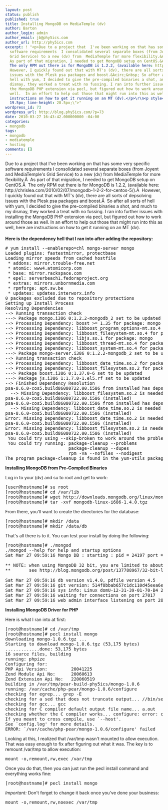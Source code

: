 ```yaml
---
layout: post
status: publish
published: true
title: Installing MongoDB on MediaTemple (dv)
author: Barton
author_login: admin
author_email: jb@phy5ics.com
author_url: http://phy5ics.com
excerpt: ! "<p>Due to a project that  I've been working on that has some very specific
  software requirements  I consolidated several separate boxes (from Joyent and MediaTemple's
  Grid Service) to a new (dv) from  MediaTemple for more flexibility.&Acirc;&nbsp;
  As part of that migration, I needed to get MongoDB setup on CentOS.&Acirc;&nbsp;
  The only RPM out there is for MongoDB is 1.2.2, (available here: http://chrislea.com/2010/02/07/mongodb-1-2-2-for-centos-5/).&Acirc;&nbsp;
  However, I quickly found out that with MT's (dv), there are all sorts of depsolving
  issues with the Plesk psa packages and boost.&Acirc;&nbsp; So after all sorts of
  hell with yum, I decided to give the pre-compiled binaries a shot, and much to my
  dismay, they worked a treat with no fussing. I ran into further issues with installing
  the MongoDB PHP extension via pecl, but figured out how to work around those as
  well.  In an effort to help out those that might run into this as well, here are
  instructions on how to get it running on an MT (dv).</p>\r\n<p style=\"font-size:
  19.5px; line-height: 28.5px;\">"
wordpress_id: 73
wordpress_url: http://blog.phy5ics.com/?p=73
date: 2010-03-27 16:43:42.000000000 -04:00
categories:
- mongodb
tags:
- mongodb
- mediatemple
- hosting
comments: []
---
```

<p>Due to a project that  I've been working on that has some very specific software requirements  I consolidated several separate boxes (from Joyent and MediaTemple's Grid Service) to a new (dv) from  MediaTemple for more flexibility.&Acirc;&nbsp; As part of that migration, I needed to get MongoDB setup on CentOS.&Acirc;&nbsp; The only RPM out there is for MongoDB is 1.2.2, (available here: http://chrislea.com/2010/02/07/mongodb-1-2-2-for-centos-5/).&Acirc;&nbsp; However, I quickly found out that with MT's (dv), there are all sorts of depsolving issues with the Plesk psa packages and boost.&Acirc;&nbsp; So after all sorts of hell with yum, I decided to give the pre-compiled binaries a shot, and much to my dismay, they worked a treat with no fussing. I ran into further issues with installing the MongoDB PHP extension via pecl, but figured out how to work around those as well.  In an effort to help out those that might run into this as well, here are instructions on how to get it running on an MT (dv).</p>
<p style="font-size: 19.5px; line-height: 28.5px;"><a id="more"></a><a id="more-73"></a></p>

<strong>Here is the dependency hell that I ran into after adding the repository:</strong>
<pre># yum install --enablerepo=chl mongo-server mongo
Loaded plugins: fastestmirror, protectbase
Loading mirror speeds from cached hostfile
 * addons: mirror.trouble-free.net
 * atomic: www4.atomicorp.com
 * base: mirror.rackspace.com
 * epel: serverbeach1.fedoraproject.org
 * extras: mirrors.unbornmedia.com
 * rpmforge: apt.sw.be
 * updates: updates.interworx.info
0 packages excluded due to repository protections
Setting up Install Process
Resolving Dependencies
--> Running transaction check
---> Package mongo.i386 0:1.2.2-mongodb_2 set to be updated
--> Processing Dependency: boost >= 1.35 for package: mongo
--> Processing Dependency: libboost_program_options-mt.so.4 for package: mongo
--> Processing Dependency: libboost_filesystem-mt.so.4 for package: mongo
--> Processing Dependency: libjs.so.1 for package: mongo
--> Processing Dependency: libboost_thread-mt.so.4 for package: mongo
--> Processing Dependency: libboost_system-mt.so.4 for package: mongo
---> Package mongo-server.i386 0:1.2.2-mongodb_2 set to be updated
--> Running transaction check
--> Processing Dependency: libboost_date_time.so.2 for package: psa
--> Processing Dependency: libboost_filesystem.so.2 for package: psa
---> Package boost.i386 0:1.37.0-6 set to be updated
---> Package js.i386 1:1.7.0-1.el5.rf set to be updated
--> Finished Dependency Resolution
psa-8.6.0-cos5.build86080722.00.i586 from installed has depsolving problems
  --> Missing Dependency: libboost_filesystem.so.2 is needed by package 
psa-8.6.0-cos5.build86080722.00.i586 (installed)
psa-8.6.0-cos5.build86080722.00.i586 from installed has depsolving problems
  --> Missing Dependency: libboost_date_time.so.2 is needed by package 
psa-8.6.0-cos5.build86080722.00.i586 (installed)
Error: Missing Dependency: libboost_date_time.so.2 is needed by package 
psa-8.6.0-cos5.build86080722.00.i586 (installed)
Error: Missing Dependency: libboost_filesystem.so.2 is needed by package 
psa-8.6.0-cos5.build86080722.00.i586 (installed)
 You could try using --skip-broken to work around the problem
 You could try running: package-cleanup --problems
                        package-cleanup --dupes
                        rpm -Va --nofiles --nodigest
The program package-cleanup is found in the yum-utils package.</pre>

<strong>Installing MongoDB from Pre-Compiled Binaries</strong>
<p>Log in to your (dv) and su to root and get to work:</p>
<pre>
[user@hostname]# su root
[root@hostname]# cd /var/lib
[root@hostname]# wget http://downloads.mongodb.org/linux/mongodb-linux-i686-1.4.0.tgz
[root@hostname]# tar -xvf mongodb-linux-i686-1.4.0.tgz
</pre>

<p>From there, you'll want to create the directories for the database:</p>

<pre>
[root@hostname]# mkdir /data
[root@hostname]# mkdir /data/db
</pre>

<p>That's all there is to it.  You can test your install by doing the following:</p>

<pre>
[root@hostname]# ./mongod
./mongod --help for help and startup options
Sat Mar 27 09:59:16 Mongo DB : starting : pid = 24197 port = 27017 dbpath = /data/db/ master = 0 slave = 0  32-bit 

** NOTE: when using MongoDB 32 bit, you are limited to about 2 gigabytes of data
**       see http://blog.mongodb.org/post/137788967/32-bit-limitations for more

Sat Mar 27 09:59:16 db version v1.4.0, pdfile version 4.5
Sat Mar 27 09:59:16 git version: 514f8bbab657c1dc110d45eea6ea33de296dbb26
Sat Mar 27 09:59:16 sys info: Linux domU-12-31-39-01-70-B4 2.6.21.7-2.fc8xen #1 SMP Fri Feb 15 12:39:36 EST 2008 i686 BOOST_LIB_VERSION=1_37
Sat Mar 27 09:59:16 waiting for connections on port 27017
Sat Mar 27 09:59:16 web admin interface listening on port 28017
</pre>

<strong>Installing MongoDB Driver for PHP</strong>
<p>Here is what I ran into at first:</p>
<pre>
[root@hostname]# cd /var/tmp
[root@hostname]# pecl install mongo
downloading mongo-1.0.6.tgz ...
Starting to download mongo-1.0.6.tgz (53,175 bytes)
.............done: 53,175 bytes
16 source files, building
running: phpize
Configuring for:
PHP Api Version:         20041225
Zend Module Api No:      20060613
Zend Extension Api No:   220060519
building in /var/tmp/pear-build-phy5ics/mongo-1.0.6
running: /var/cache/php-pear/mongo-1.0.6/configure
checking for egrep... grep -E
checking for a sed that does not truncate output... //bin/sed
checking for gcc... gcc
checking for C compiler default output file name... a.out
checking whether the C compiler works... configure: error: cannot run C compiled programs.
If you meant to cross compile, use `--host'.
See `config.log' for more details.
ERROR: `/var/cache/php-pear/mongo-1.0.6/configure' failed
</pre>

<p>Looking at this, I realized that /var/tmp wasn't mounted to allow execution.  That was easy enough to fix after figuring out what it was.  The key is to remount /var/tmp to allow execution:</p>
<pre>
mount -o,remount,rw,exec /var/tmp
</pre>

<p>Once you do that, then you can just run the pecl install command and everything works fine:</p>

<pre>[root@hostname]# pecl install mongo</pre>

<p><i>Important:</i> Don't forget to change it back once you've done your business:</p>
<pre>
mount -o,remount,rw,noexec /var/tmp
</pre>

